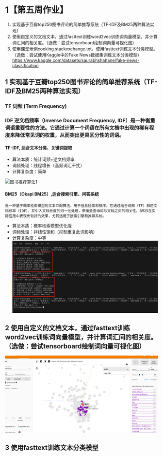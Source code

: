 # 1【第五周作业】
1. 实现基于豆瓣top250图书评论的简单推荐系统（TF-IDF及BM25两种算法实现）
2. 使用自定义的文档文本，通过fasttext训练word2vec训练词向量模型，并计算词汇间的相关度。（选做：尝试tensorboard绘制词向量可视化图）
3. 使用课堂示例cooking.stackexchange.txt，使用fasttext训练文本分类模型。（选做：尝试使用Kaggle中的Fake News数据集训练文本分类模型）
https://www.kaggle.com/datasets/saurabhshahane/fake-news-classification


## 1 实现基于豆瓣top250图书评论的简单推荐系统（TF-IDF及BM25两种算法实现）

### TF 词频 (Term Frequency) 

### IDF 逆文档频率（Inverse Document Frequency, IDF）是一种衡量词语重要性的方法。它通过计算一个词语在所有文档中出现的稀有程度来降低常见词的权重，从而突出更具区分性的词语。

#### TF-IDF, 适合文本分类、关键词提取
- 算法本质：统计词频+逆文档频率 
- 词频处理：线程增长（高频词汇干扰）
- 计算复杂度：简单

![图书推荐算法1](1_rf-idf_result.png.png)

#### BM25（Okapi BM25）,适合搜索引擎、问答系统
    是一种基于概率检索模型的文本匹配算法，用于信息检索和排序。它通过结合词频（TF）和逆文档频率（IDF），并引入文档长度的归一化处理，来衡量查询词与文档之间的相关性。BM25在实际应用中表现出较好的效果，尤其适用于搜索引擎和推荐系统。
- 算法本质：概率检索模型优化版
- 词频处理：非线性饱和（抑制重复此词影响）
- 计算复杂度：中等
![图书推荐算法2](1_bm25_result.png)


## 2 使用自定义的文档文本，通过fasttext训练word2vec训练词向量模型，并计算词汇间的相关度。（选做：尝试tensorboard绘制词向量可视化图）


![词向量可视化图](2_fasttext_to_tesorboard_result.png)


## 3 使用fasttext训练文本分类模型